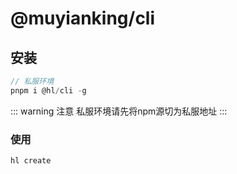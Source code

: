 # @muyianking/cli

## 安装

```js
// 私服环境
pnpm i @hl/cli -g
```

::: warning 注意
    私服环境请先将npm源切为私服地址
:::

### 使用

```js
hl create 
```
